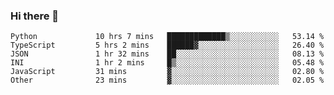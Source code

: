 ### Hi there 👋

<!--START_SECTION:waka-->

```text
Python             10 hrs 7 mins   █████████████▒░░░░░░░░░░░   53.14 %
TypeScript         5 hrs 2 mins    ██████▓░░░░░░░░░░░░░░░░░░   26.40 %
JSON               1 hr 32 mins    ██░░░░░░░░░░░░░░░░░░░░░░░   08.13 %
INI                1 hr 2 mins     █▒░░░░░░░░░░░░░░░░░░░░░░░   05.48 %
JavaScript         31 mins         ▓░░░░░░░░░░░░░░░░░░░░░░░░   02.80 %
Other              23 mins         ▓░░░░░░░░░░░░░░░░░░░░░░░░   02.05 %
```

<!--END_SECTION:waka-->

<!--
**arlenxuzj/arlenxuzj** is a ✨ _special_ ✨ repository because its `README.md` (this file) appears on your GitHub profile.

Here are some ideas to get you started:

- 🔭 I’m currently working on ...
- 🌱 I’m currently learning ...
- 👯 I’m looking to collaborate on ...
- 🤔 I’m looking for help with ...
- 💬 Ask me about ...
- 📫 How to reach me: ...
- 😄 Pronouns: ...
- ⚡ Fun fact: ...
-->
